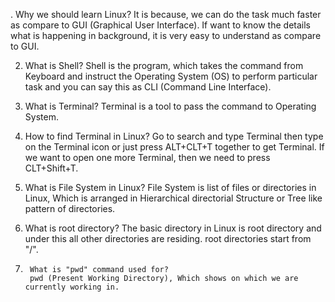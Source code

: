 .
Why we should learn Linux?
		It is because, we can do the task much faster as compare to GUI (Graphical User Interface). If want to know the details what is happening in background, it is very easy to understand as compare to GUI.

2.    What is Shell?
		Shell is the program, which takes the command from Keyboard and instruct the Operating System (OS) to perform particular task and you can say this as CLI (Command Line Interface).

3.    What is Terminal?
		Terminal is a tool to pass the command to Operating System.

4.	How to find Terminal in Linux?
		Go to search and type Terminal then type on the Terminal icon or just press ALT+CLT+T together to get Terminal. If we want to open one more Terminal, then we need to press CLT+Shift+T.

5. 	What is File System in Linux?
		File System is list of files or directories in Linux, Which is arranged in Hierarchical directorial Structure or Tree like pattern of directories.

6. 	What is root directory?
		The basic directory in Linux is root directory and under this all other directories are residing. root directories start from "/".

7.  	What is "pwd" command used for?
		pwd (Present Working Directory), Which shows on which we are currently working in.